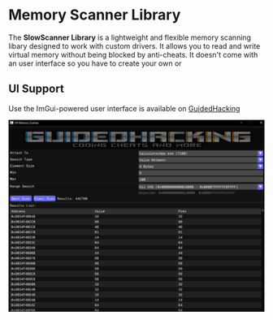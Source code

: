 # Memory Scanner Library

The **SlowScanner Library** is a lightweight and flexible memory scanning libary designed to work with custom drivers. It allows you to read and write virtual memory without being blocked by anti-cheats. It doesn't come with an user interface so you have to create your own or

## UI Support

Use the ImGui-powered user interface is available on [GuidedHacking](https://guidedhacking.com)

![Alt Text](GHScanner.png)
